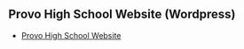 ## Provo High School Website (Wordpress)
- [Provo High School Website](https://provohigh.provo.edu/)
